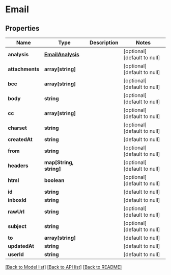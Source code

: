 # Email

## Properties
Name | Type | Description | Notes
------------ | ------------- | ------------- | -------------
**analysis** | [**EmailAnalysis**](EmailAnalysis.md) |  | [optional] [default to null]
**attachments** | **array[string]** |  | [optional] [default to null]
**bcc** | **array[string]** |  | [optional] [default to null]
**body** | **string** |  | [optional] [default to null]
**cc** | **array[string]** |  | [optional] [default to null]
**charset** | **string** |  | [optional] [default to null]
**createdAt** | **string** |  | [default to null]
**from** | **string** |  | [optional] [default to null]
**headers** | **map[String, string]** |  | [optional] [default to null]
**html** | **boolean** |  | [optional] [default to null]
**id** | **string** |  | [default to null]
**inboxId** | **string** |  | [default to null]
**rawUrl** | **string** |  | [optional] [default to null]
**subject** | **string** |  | [optional] [default to null]
**to** | **array[string]** |  | [default to null]
**updatedAt** | **string** |  | [default to null]
**userId** | **string** |  | [default to null]

[[Back to Model list]](../README.md#documentation-for-models) [[Back to API list]](../README.md#documentation-for-api-endpoints) [[Back to README]](../README.md)


